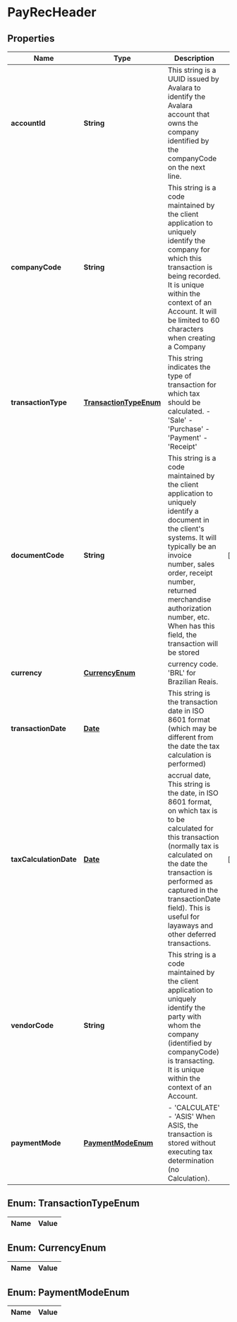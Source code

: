 
# PayRecHeader

## Properties
Name | Type | Description | Notes
------------ | ------------- | ------------- | -------------
**accountId** | **String** | This string is a UUID issued by Avalara to identify the Avalara account that owns the company identified by the companyCode on the next line. | 
**companyCode** | **String** | This string is a code maintained by the client application to uniquely identify the company for which this transaction is being recorded. It is unique within the context of an Account. It will be limited to 60 characters when creating a Company | 
**transactionType** | [**TransactionTypeEnum**](#TransactionTypeEnum) | This string indicates the type of transaction for which tax should be calculated. - &#39;Sale&#39; - &#39;Purchase&#39; - &#39;Payment&#39; - &#39;Receipt&#39;  | 
**documentCode** | **String** | This string is a code maintained by the client application to uniquely identify a document in the client&#39;s systems. It will typically be an invoice number, sales order, receipt number, returned merchandise authorization number, etc. When has this field, the transaction will be stored |  [optional]
**currency** | [**CurrencyEnum**](#CurrencyEnum) | currency code. &#39;BRL&#39; for Brazilian Reais. | 
**transactionDate** | [**Date**](Date.md) | This string is the transaction date in ISO 8601 format (which may be different from the date the tax calculation is performed) | 
**taxCalculationDate** | [**Date**](Date.md) | accrual date, This string is the date, in ISO 8601 format, on which tax is to be calculated for this transaction (normally tax is calculated on the date the transaction is performed as captured in the transactionDate field). This is useful for layaways and other deferred transactions. |  [optional]
**vendorCode** | **String** | This string is a code maintained by the client application to uniquely identify the party with whom the company (identified by companyCode) is transacting. It is unique within the context of an Account. | 
**paymentMode** | [**PaymentModeEnum**](#PaymentModeEnum) | - &#39;CALCULATE&#39; - &#39;ASIS&#39; When ASIS, the transaction is stored without executing tax determination (no Calculation).  | 


<a name="TransactionTypeEnum"></a>
## Enum: TransactionTypeEnum
Name | Value
---- | -----


<a name="CurrencyEnum"></a>
## Enum: CurrencyEnum
Name | Value
---- | -----


<a name="PaymentModeEnum"></a>
## Enum: PaymentModeEnum
Name | Value
---- | -----



